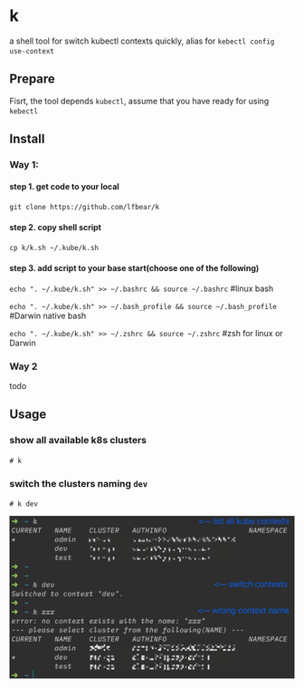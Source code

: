 # k
a shell tool for switch kubectl contexts quickly, alias for `kebectl config use-context`

## Prepare
Fisrt, the tool depends `kubectl`, assume that you have ready for using `kebectl`

## Install

### Way 1:
#### step 1. get code to your local

`git clone https://github.com/lfbear/k`

#### step 2. copy shell script

`cp k/k.sh ~/.kube/k.sh`

#### step 3. add script to your base start(choose one of the following)

`echo ". ~/.kube/k.sh" >> ~/.bashrc && source ~/.bashrc` #linux bash

`echo ". ~/.kube/k.sh" >> ~/.bash_profile && source ~/.bash_profile` #Darwin native bash

`echo ". ~/.kube/k.sh" >> ~/.zshrc && source ~/.zshrc` #zsh for linux or Darwin

### Way 2

todo

## Usage

### show all available k8s clusters
`# k`

### switch the clusters naming `dev`
`# k dev`

![usage screenshot](https://github.com/lfbear/k/blob/main/cmd.jpg?raw=true)
